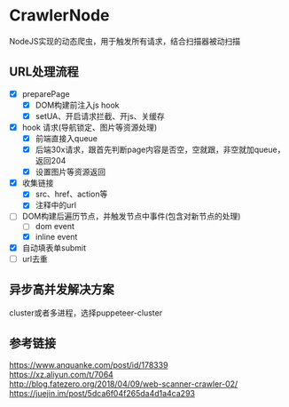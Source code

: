 # CrawlerNode

NodeJS实现的动态爬虫，用于触发所有请求，结合扫描器被动扫描

## URL处理流程
- [x] preparePage
   - [x] DOM构建前注入js hook
   - [x] setUA、开启请求拦截、开js、关缓存
- [x] hook 请求(导航锁定、图片等资源处理)
   - [x] 前端直接入queue
   - [x] 后端30x请求，跟首先判断page内容是否空，空就跟，非空就加queue，返回204
   - [x] 设置图片等资源返回
- [x] 收集链接
   - [x] src、href、action等
   - [x] 注释中的url
- [ ] DOM构建后遍历节点，并触发节点中事件(包含对新节点的处理)
   - [ ] dom event
   - [x] inline event
- [x] 自动填表单submit
- [ ] url去重

## 异步高并发解决方案
cluster或者多进程，选择puppeteer-cluster

## 参考链接
https://www.anquanke.com/post/id/178339  
https://xz.aliyun.com/t/7064   
http://blog.fatezero.org/2018/04/09/web-scanner-crawler-02/  
https://juejin.im/post/5dca6f04f265da4d1a4ca293
